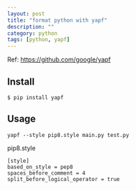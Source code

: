 ```yaml
---
layout: post
title: "format python with yapf"
description: ""
category: python
tags: [python, yapf]
---
```


Ref: https://github.com/google/yapf


## Install

    $ pip install yapf

## Usage

    yapf --style pip8.style main.py test.py


pip8.style

    [style]
    based_on_style = pep8
    spaces_before_comment = 4
    split_before_logical_operator = true



